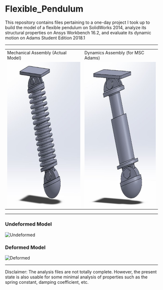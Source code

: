 # Flexible_Pendulum
This repository contains files pertaining to a one-day project I took up to build the model of a flexible pendulum on SolidWorks 2014, analyze its structural properties on Ansys Workbench 16.2, and evaluate its dynamic motion on Adams Student Edition 2018.1
***
<table>
  <tr>
    <td>Mechanical Assembly (Actual Model)</td>
    <td>Dynamics Assembly (for MSC Adams)</td>
  </tr>
  <tr>
    <td><img src="Snapshots/CAD_Snapshots/Mechanical_Assembly.jpg" width=405 height=480></td>
    <td><img src="Snapshots/CAD_Snapshots/Dynamics_Assembly.jpg"   width=405 height=480></td>
  </tr>
</table>

***
### Undeformed Model
![Undeformed](https://github.com/aaronjohnsabu1999/Flexible_Pendulum/blob/master/Snapshots/Ansys_Snapshots/Undeformed_Model.JPG "Undeformed")

### Deformed Model
![Deformed](https://github.com/aaronjohnsabu1999/Flexible_Pendulum/blob/master/Snapshots/Ansys_Snapshots/Deformed_Model%20-%20Deformation.JPG "Deformed")

***
Disclaimer: The analysis files are not totally complete. However, the present state is also usable for some minimal analysis of properties such as the spring constant, damping coefficient, etc.
